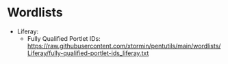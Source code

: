 # Wordlists

- Liferay:
  - Fully Qualified Portlet IDs: https://raw.githubusercontent.com/xtormin/pentutils/main/wordlists/Liferay/fully-qualified-portlet-ids_liferay.txt